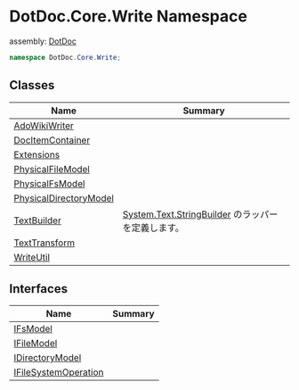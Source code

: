 ﻿# DotDoc\.Core\.Write Namespace

assembly: [DotDoc](../DotDoc.md)



```csharp
namespace DotDoc.Core.Write;
```

## Classes

| Name | Summary |
|------|---------|
| [AdoWikiWriter](./DotDoc.Core.Write/AdoWikiWriter.md) |  |
| [DocItemContainer](./DotDoc.Core.Write/DocItemContainer.md) |  |
| [Extensions](./DotDoc.Core.Write/Extensions.md) |  |
| [PhysicalFileModel](./DotDoc.Core.Write/PhysicalFileModel.md) |  |
| [PhysicalFsModel](./DotDoc.Core.Write/PhysicalFsModel.md) |  |
| [PhysicalDirectoryModel](./DotDoc.Core.Write/PhysicalDirectoryModel.md) |  |
| [TextBuilder](./DotDoc.Core.Write/TextBuilder.md) | [System\.Text\.StringBuilder](https://docs.microsoft.com/dotnet/api/System.Text.StringBuilder) のラッパーを定義します。 |
| [TextTransform](./DotDoc.Core.Write/TextTransform.md) |  |
| [WriteUtil](./DotDoc.Core.Write/WriteUtil.md) |  |

## Interfaces

| Name | Summary |
|------|---------|
| [IFsModel](./DotDoc.Core.Write/IFsModel.md) |  |
| [IFileModel](./DotDoc.Core.Write/IFileModel.md) |  |
| [IDirectoryModel](./DotDoc.Core.Write/IDirectoryModel.md) |  |
| [IFileSystemOperation](./DotDoc.Core.Write/IFileSystemOperation.md) |  |

